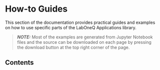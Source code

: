 # How-to Guides

This section of the documentation provides practical guides and examples on how to use specific parts
of the LabOneQ Applications library.

> **_NOTE:_** Most of the examples are generated from Jupyter Notebook files and the source
can be downloaded on each page by pressing the download button at the top right corner
of the page.

## Contents

<!--nav-->
